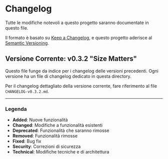 # Changelog

Tutte le modifiche notevoli a questo progetto saranno documentate in questo file.

Il formato è basato su [Keep a Changelog](https://keepachangelog.com/en/1.0.0/),
e questo progetto aderisce al [Semantic Versioning](https://semver.org/spec/v2.0.0.html).

## Versione Corrente: v0.3.2 "Size Matters"

Questo file funge da indice per i changelog delle versioni precedenti. Ogni versione ha un file di changelog dedicato in questa directory.

Per il changelog dettagliato della versione corrente, fare riferimento al file `CHANGELOG-v0.3.2.md`. 


---

### Legenda
- **Added**: Nuove funzionalità
- **Changed**: Modifiche a funzionalità esistenti
- **Deprecated**: Funzionalità che saranno rimosse
- **Removed**: Funzionalità rimosse
- **Fixed**: Bug fix
- **Security**: Correzioni di sicurezza
- **Technical**: Modifiche tecniche e di architettura